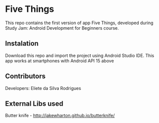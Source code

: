 # Five Things
This repo contains the first version of app Five Things, developed during Study Jam: Android Development for Beginners course.  

## Instalation 
Download this repo and import the project using Android Studio IDE. This app works at smartphones with Android API 15 above

## Contributors
Developers: Eliete da Silva Rodrigues

## External Libs used
Butter knife  - http://jakewharton.github.io/butterknife/
